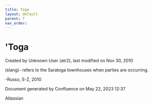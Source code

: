 ```yaml
---
title: Toga
layout: default
parent: T
nav_order:
---
```


# 'Toga

Created by  Unknown User (atr2), last modified on Nov 30, 2010

(slang)- refers to the Saratoga townhouses when parties are occurring.

-Russo, S-Z, 2010

Document generated by Confluence on May 22, 2023 12:37

Atlassian
